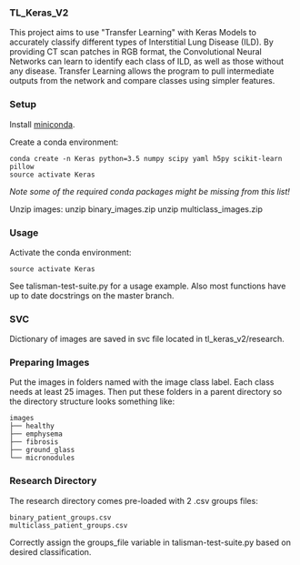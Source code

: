 ### TL_Keras_V2
This project aims to use "Transfer Learning" with Keras Models to accurately classify different types of Interstitial Lung Disease (ILD). By providing CT scan patches in RGB format, the Convolutional Neural Networks can learn to identify each class of ILD, as well as those without any disease. Transfer Learning allows the program to pull intermediate outputs from the network and compare classes using simpler features.

### Setup
Install [miniconda](http://conda.pydata.org/miniconda.html).

Create a conda environment:

    conda create -n Keras python=3.5 numpy scipy yaml h5py scikit-learn pillow
    source activate Keras 


*Note some of the required conda packages might be missing from this list!*

Unzip images:
    unzip binary_images.zip
    unzip multiclass_images.zip

### Usage
Activate the conda environment:

    source activate Keras

See talisman-test-suite.py for a usage example. Also most functions have up to date docstrings on the master branch.

### SVC
Dictionary of images are saved in svc file located in tl_keras_v2/research. 


### Preparing Images
Put the images in folders named with the image class label. 
Each class needs at least 25 images.
Then put these folders in a parent directory so the directory structure looks something like:

    images
    ├── healthy
    ├── emphysema
    ├── fibrosis
    ├── ground_glass
    └── micronodules

### Research Directory
The research directory comes pre-loaded with 2 .csv groups files:

    binary_patient_groups.csv
    multiclass_patient_groups.csv
    
Correctly assign the groups_file variable in talisman-test-suite.py based on desired classification.
